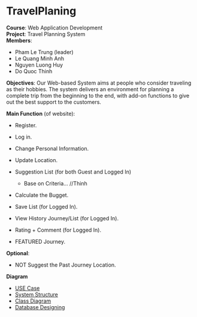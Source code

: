 # TravelPlaning
**Course**: Web Application Development <br />
**Project**: Travel Planning System <br />
**Members**:

  * Pham Le Trung (leader)
  * Le Quang Minh Anh
  * Nguyen Luong Huy
  * Do Quoc Thinh
  
**Objectives**: Our Web-based System aims at people who consider traveling as their hobbies. The system delivers an environment for planning a complete trip from the beginning to the end, with add-on functions to give out the best support to the customers.

**Main Function** (of website): 

  - Register. 
  - Log in.
  - Change Personal Information.
  - Update Location.
  - Suggestion List (for both Guest and Logged In)
      + Base on Criteria... //Thinh
      
      
  - Calculate the Bugget.
  - Save List (for Logged In).
  - View History Journey/List (for Logged In).
  - Rating + Comment (for Logged In).
  - FEATURED Journey.
  
  
**Optional**:
   - NOT Suggest the Past Journey Location.
   

**Diagram**
 - [USE Case](https://creately.com/diagram/ivcqkyek1/3kKSGsSLUBTi0TB5MUMU1N0tw8%3D)
 - [System Structure](https://www.lucidchart.com/invitations/accept/8f748d35-d18b-4ec2-9481-b1df6573820c)
 - [Class Diagram](https://creately.com/diagram/ivdqiqri1/ulttzavy7BTQoOvJL1uqSnkSBQ%3D)
 - [Database Designing](https://creately.com/diagram/ivq1r3sv1/e1H33CrqaS8GnxXGCkzKJF64%3D)
